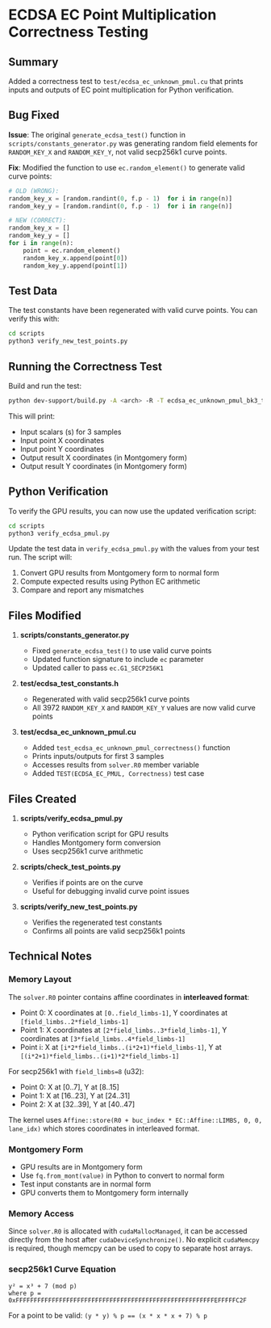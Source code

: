 # ECDSA EC Point Multiplication Correctness Testing

## Summary

Added a correctness test to `test/ecdsa_ec_unknown_pmul.cu` that prints inputs and outputs of EC point multiplication for Python verification.

## Bug Fixed

**Issue**: The original `generate_ecdsa_test()` function in `scripts/constants_generator.py` was generating random field elements for `RANDOM_KEY_X` and `RANDOM_KEY_Y`, not valid secp256k1 curve points.

**Fix**: Modified the function to use `ec.random_element()` to generate valid curve points:

```python
# OLD (WRONG):
random_key_x = [random.randint(0, f.p - 1)  for i in range(n)]
random_key_y = [random.randint(0, f.p - 1)  for i in range(n)]

# NEW (CORRECT):
random_key_x = []
random_key_y = []
for i in range(n):
    point = ec.random_element()
    random_key_x.append(point[0])
    random_key_y.append(point[1])
```

## Test Data

The test constants have been regenerated with valid curve points. You can verify this with:

```bash
cd scripts
python3 verify_new_test_points.py
```

## Running the Correctness Test

Build and run the test:

```bash
python dev-support/build.py -A <arch> -R -T ecdsa_ec_unknown_pmul_bk3_test -F ECDSA_EC_PMUL.Correctness
```

This will print:
- Input scalars (s) for 3 samples
- Input point X coordinates
- Input point Y coordinates
- Output result X coordinates (in Montgomery form)
- Output result Y coordinates (in Montgomery form)

## Python Verification

To verify the GPU results, you can now use the updated verification script:

```bash
cd scripts
python3 verify_ecdsa_pmul.py
```

Update the test data in `verify_ecdsa_pmul.py` with the values from your test run. The script will:
1. Convert GPU results from Montgomery form to normal form
2. Compute expected results using Python EC arithmetic
3. Compare and report any mismatches

## Files Modified

1. **scripts/constants_generator.py**
   - Fixed `generate_ecdsa_test()` to use valid curve points
   - Updated function signature to include `ec` parameter
   - Updated caller to pass `ec.G1_SECP256K1`

2. **test/ecdsa_test_constants.h**
   - Regenerated with valid secp256k1 curve points
   - All 3972 `RANDOM_KEY_X` and `RANDOM_KEY_Y` values are now valid curve points

3. **test/ecdsa_ec_unknown_pmul.cu**
   - Added `test_ecdsa_ec_unknown_pmul_correctness()` function
   - Prints inputs/outputs for first 3 samples
   - Accesses results from `solver.R0` member variable
   - Added `TEST(ECDSA_EC_PMUL, Correctness)` test case

## Files Created

1. **scripts/verify_ecdsa_pmul.py**
   - Python verification script for GPU results
   - Handles Montgomery form conversion
   - Uses secp256k1 curve arithmetic

2. **scripts/check_test_points.py**
   - Verifies if points are on the curve
   - Useful for debugging invalid curve point issues

3. **scripts/verify_new_test_points.py**
   - Verifies the regenerated test constants
   - Confirms all points are valid secp256k1 points

## Technical Notes

### Memory Layout

The `solver.R0` pointer contains affine coordinates in **interleaved format**:
- Point 0: X coordinates at `[0..field_limbs-1]`, Y coordinates at `[field_limbs..2*field_limbs-1]`
- Point 1: X coordinates at `[2*field_limbs..3*field_limbs-1]`, Y coordinates at `[3*field_limbs..4*field_limbs-1]`
- Point i: X at `[i*2*field_limbs..(i*2+1)*field_limbs-1]`, Y at `[(i*2+1)*field_limbs..(i+1)*2*field_limbs-1]`

For secp256k1 with `field_limbs=8` (u32):
- Point 0: X at [0..7], Y at [8..15]
- Point 1: X at [16..23], Y at [24..31]
- Point 2: X at [32..39], Y at [40..47]

The kernel uses `Affine::store(R0 + buc_index * EC::Affine::LIMBS, 0, 0, lane_idx)` which stores coordinates in interleaved format.

### Montgomery Form

- GPU results are in Montgomery form
- Use `fq.from_mont(value)` in Python to convert to normal form
- Test input constants are in normal form
- GPU converts them to Montgomery form internally

### Memory Access

Since `solver.R0` is allocated with `cudaMallocManaged`, it can be accessed directly from the host after `cudaDeviceSynchronize()`. No explicit `cudaMemcpy` is required, though memcpy can be used to copy to separate host arrays.

### secp256k1 Curve Equation

```
y² = x³ + 7 (mod p)
where p = 0xFFFFFFFFFFFFFFFFFFFFFFFFFFFFFFFFFFFFFFFFFFFFFFFFFFFFFFFEFFFFFC2F
```

For a point to be valid: `(y * y) % p == (x * x * x + 7) % p`
